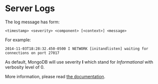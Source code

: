 # Server Logs

The log message has form:

```
<timestamp> <severity> <component> [<context>] <message>
```

For example:

```
2014-11-03T18:28:32.450-0500 I NETWORK [initandlisten] waiting for connections on port 27017
```

As default, MongoDB will use severity **I** which stand for *Informational* with verbosity level of 0.

More information, please read [the documentation](https://docs.mongodb.com/manual/reference/log-messages/index.html).